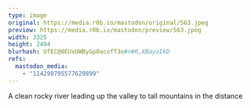 ```yaml
---
type: image
original: https://media.r0b.io/mastodon/original/563.jpeg
preview: https://media.r0b.io/mastodon/preview/563.jpeg
width: 3325
height: 2494
blurhash: UfEC@8EUxUWByGp0acofT3o#n#R,XBayoIkD
refs:
  mastodon_media:
    - "114298795577629899"
---
```


A clean rocky river leading up the valley to tall mountains in the distance 
